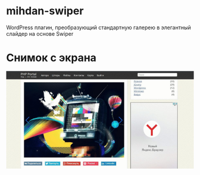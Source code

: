 # mihdan-swiper
WordPress плагин, преобразующий стандартную галерею в элегантный слайдер на основе Swiper

# Снимок с экрана

![mihdan-swiper](screenshot.jpg)
